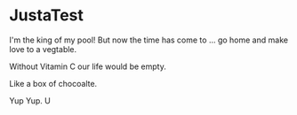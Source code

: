 
# JustaTest

I'm the king of my pool!
But now the time has come to ... 
go home and make love to a vegtable. 

Without Vitamin C our life would be empty.

Like a box of chocoalte. 

Yup Yup.
U

